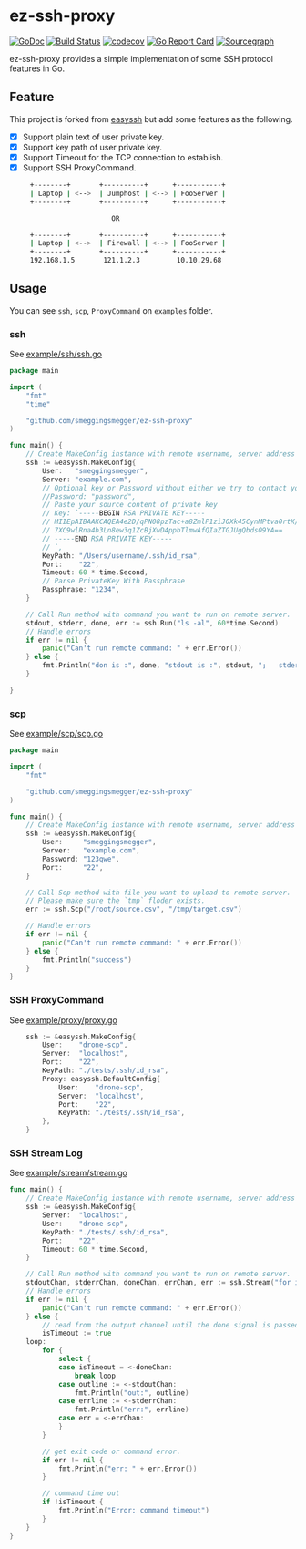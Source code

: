 # ez-ssh-proxy

[![GoDoc](https://godoc.org/github.com/smeggingsmegger/ez-ssh-proxy?status.svg)](https://godoc.org/github.com/smeggingsmegger/ez-ssh-proxy)
[![Build Status](https://cloud.drone.io/api/badges/smeggingsmegger/ez-ssh-proxy/status.svg)](https://cloud.drone.io/smeggingsmegger/ez-ssh-proxy)
[![codecov](https://codecov.io/gh/smeggingsmegger/ez-ssh-proxy/branch/master/graph/badge.svg)](https://codecov.io/gh/smeggingsmegger/ez-ssh-proxy)
[![Go Report Card](https://goreportcard.com/badge/github.com/smeggingsmegger/ez-ssh-proxy)](https://goreportcard.com/report/github.com/smeggingsmegger/ez-ssh-proxy)
[![Sourcegraph](https://sourcegraph.com/github.com/smeggingsmegger/ez-ssh-proxy/-/badge.svg)](https://sourcegraph.com/github.com/smeggingsmegger/ez-ssh-proxy?badge)

ez-ssh-proxy provides a simple implementation of some SSH protocol features in Go.

## Feature

This project is forked from [easyssh](https://github.com/hypersleep/easyssh) but add some features as the following.

* [x] Support plain text of user private key.
* [x] Support key path of user private key.
* [x] Support Timeout for the TCP connection to establish.
* [x] Support SSH ProxyCommand.

```bash
     +--------+       +----------+      +-----------+
     | Laptop | <-->  | Jumphost | <--> | FooServer |
     +--------+       +----------+      +-----------+

                         OR

     +--------+       +----------+      +-----------+
     | Laptop | <-->  | Firewall | <--> | FooServer |
     +--------+       +----------+      +-----------+
     192.168.1.5       121.1.2.3         10.10.29.68
```

## Usage

You can see `ssh`, `scp`, `ProxyCommand` on `examples` folder.

### ssh

See [example/ssh/ssh.go](./example/ssh/ssh.go)

[embedmd]:# (example/ssh/ssh.go go)
```go
package main

import (
	"fmt"
	"time"

	"github.com/smeggingsmegger/ez-ssh-proxy"
)

func main() {
	// Create MakeConfig instance with remote username, server address and path to private key.
	ssh := &easyssh.MakeConfig{
		User:   "smeggingsmegger",
		Server: "example.com",
		// Optional key or Password without either we try to contact your agent SOCKET
		//Password: "password",
		// Paste your source content of private key
		// Key: `-----BEGIN RSA PRIVATE KEY-----
		// MIIEpAIBAAKCAQEA4e2D/qPN08pzTac+a8ZmlP1ziJOXk45CynMPtva0rtK/RB26
		// 7XC9wlRna4b3Ln8ew3q1ZcBjXwD4ppbTlmwAfQIaZTGJUgQbdsO9YA==
		// -----END RSA PRIVATE KEY-----
		// `,
		KeyPath: "/Users/username/.ssh/id_rsa",
		Port:    "22",
		Timeout: 60 * time.Second,
		// Parse PrivateKey With Passphrase
		Passphrase: "1234",
	}

	// Call Run method with command you want to run on remote server.
	stdout, stderr, done, err := ssh.Run("ls -al", 60*time.Second)
	// Handle errors
	if err != nil {
		panic("Can't run remote command: " + err.Error())
	} else {
		fmt.Println("don is :", done, "stdout is :", stdout, ";   stderr is :", stderr)
	}

}
```

### scp

See [example/scp/scp.go](./example/scp/scp.go)

[embedmd]:# (example/scp/scp.go go)
```go
package main

import (
	"fmt"

	"github.com/smeggingsmegger/ez-ssh-proxy"
)

func main() {
	// Create MakeConfig instance with remote username, server address and path to private key.
	ssh := &easyssh.MakeConfig{
		User:     "smeggingsmegger",
		Server:   "example.com",
		Password: "123qwe",
		Port:     "22",
	}

	// Call Scp method with file you want to upload to remote server.
	// Please make sure the `tmp` floder exists.
	err := ssh.Scp("/root/source.csv", "/tmp/target.csv")

	// Handle errors
	if err != nil {
		panic("Can't run remote command: " + err.Error())
	} else {
		fmt.Println("success")
	}
}
```

### SSH ProxyCommand

See [example/proxy/proxy.go](./example/proxy/proxy.go)

[embedmd]:# (example/proxy/proxy.go go /\tssh :=/ /\t}$/)
```go
	ssh := &easyssh.MakeConfig{
		User:    "drone-scp",
		Server:  "localhost",
		Port:    "22",
		KeyPath: "./tests/.ssh/id_rsa",
		Proxy: easyssh.DefaultConfig{
			User:    "drone-scp",
			Server:  "localhost",
			Port:    "22",
			KeyPath: "./tests/.ssh/id_rsa",
		},
	}
```

### SSH Stream Log

See [example/stream/stream.go](./example/stream/stream.go)

[embedmd]:# (example/stream/stream.go go /func/ /^}$/)
```go
func main() {
	// Create MakeConfig instance with remote username, server address and path to private key.
	ssh := &easyssh.MakeConfig{
		Server:  "localhost",
		User:    "drone-scp",
		KeyPath: "./tests/.ssh/id_rsa",
		Port:    "22",
		Timeout: 60 * time.Second,
	}

	// Call Run method with command you want to run on remote server.
	stdoutChan, stderrChan, doneChan, errChan, err := ssh.Stream("for i in {1..5}; do echo ${i}; sleep 1; done; exit 2;", 60*time.Second)
	// Handle errors
	if err != nil {
		panic("Can't run remote command: " + err.Error())
	} else {
		// read from the output channel until the done signal is passed
		isTimeout := true
	loop:
		for {
			select {
			case isTimeout = <-doneChan:
				break loop
			case outline := <-stdoutChan:
				fmt.Println("out:", outline)
			case errline := <-stderrChan:
				fmt.Println("err:", errline)
			case err = <-errChan:
			}
		}

		// get exit code or command error.
		if err != nil {
			fmt.Println("err: " + err.Error())
		}

		// command time out
		if !isTimeout {
			fmt.Println("Error: command timeout")
		}
	}
}
```
